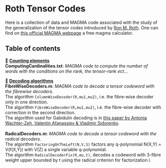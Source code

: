 # Roth Tensor Codes
Here is a collection of data and MAGMA code associated with the study of the generalization of the tensor codes introduced by [Ron M. Roth](https://ieeexplore.ieee.org/document/556603). One can find on [this official MAGMA webpage](https://magma.maths.usyd.edu.au/calc/) a free magma calculator.

## Table of contents
:open_file_folder: <ins>__Counting elements__</ins>\
**ComputingCardinalities.txt**: *MAGMA code to compute the number of words with the conditions on the rank, the tensor-rank ect..*.


:open_file_folder: <ins>__Decoding algorithms__</ins>\
**FibreWiseDecoders.m**: *MAGMA code to decode a tensor codeword with the fibrewise decoders*.\
The algorithm ```ColumnWiseDecoder(R,mu1,mu2)```, i.e. the fibre-wise decoder only in one direction.\
The algorithm ```FibreWiseDecoder(R,mu1,mu2)```, i.e. the fibre-wise decoder with correction in the second direction.\
The algorithm used for Gabidulin decoding is in [this paper by Antonia Wachter-Zeh, Valentin Afanassiev & Vladimir Sidorenko](https://link.springer.com/content/pdf/10.1007/s10623-012-9659-5.pdf?pdf=inline%20link).\
\
**RadicalDecoders.m**: *MAGMA code to decode a tensor codeword with the radical decoders*.\
The algorithm ```FactoringOnTheLeft(N,V,S)``` factors any q-polynomial N(X,Y) = V(f(X,Y)) with V(Z) a single variable q-polynomial.\
The algorithm ```RadicalDecoderFix(R,mu,t)```, decodes a codeword with 3-fibre weight upper bounded by t using the radical criterion for factorization.\
